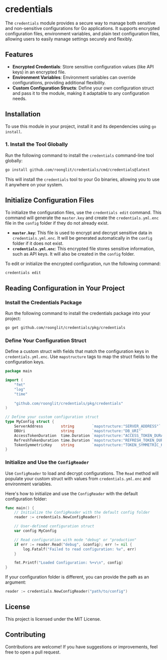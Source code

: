 # credentials

The `credentials` module provides a secure way to manage both sensitive and non-sensitive configurations for Go applications. It supports encrypted configuration files, environment variables, and plain text configuration files, allowing users to easily manage settings securely and flexibly.

## Features

- **Encrypted Credentials**: Store sensitive configuration values (like API keys) in an encrypted file.
- **Environment Variables**: Environment variables can override configurations, providing additional flexibility.
- **Custom Configuration Structs**: Define your own configuration struct and pass it to the module, making it adaptable to any configuration needs.

## Installation

To use this module in your project, install it and its dependencies using `go install`.

### 1. Install the Tool Globally

Run the following command to install the `credentials` command-line tool globally:

```sh
go install github.com/roonglit/credentials/cmd/credentials@latest
```

This will install the `credentials` tool to your Go binaries, allowing you to use it anywhere on your system.

## Initialize Configuration Files

To initialize the configuration files, use the `credentials edit` command. This command will generate the `master.key` and create the `credentials.yml.enc` file in the `config` folder if they do not already exist.

- **`master.key`**: This file is used to encrypt and decrypt sensitive data in `credentials.yml.enc`. It will be generated automatically in the `config` folder if it does not exist.
- **`credentials.yml.enc`**: This encrypted file stores sensitive information, such as API keys. It will also be created in the `config` folder.

To edit or initialize the encrypted configuration, run the following command:

```sh
credentials edit
```

## Reading Configuration in Your Project

### Install the Credentials Package

Run the following command to install the credentials package into your project:

```sh
go get github.com/roonglit/credentials/pkg/credentials
```

### Define Your Configuration Struct

Define a custom struct with fields that match the configuration keys in `credentials.yml.enc`. Use `mapstructure` tags to map the struct fields to the configuration keys.

```go
package main

import (
    "fmt"
    "log"
    "time"
    
    "github.com/roonglit/credentials/pkg/credentials"
)

// Define your custom configuration struct
type MyConfig struct {
    ServerAddress        string        `mapstructure:"SERVER_ADDRESS"`
    DBUri                string        `mapstructure:"DB_URI"`
    AccessTokenDuration  time.Duration `mapstructure:"ACCESS_TOKEN_DURATION"`
    RefreshTokenDuration time.Duration `mapstructure:"REFRESH_TOKEN_DURATION"`
    TokenSymmetricKey    string        `mapstructure:"TOKEN_SYMMETRIC_KEY"`
}
```

### Initialize and Use the `ConfigReader`

Use `ConfigReader` to load and decrypt configurations. The `Read` method will populate your custom struct with values from `credentials.yml.enc` and environment variables.

Here's how to initialize and use the `ConfigReader` with the default configuration folder:

```go
func main() {
    // Initialize the ConfigReader with the default config folder
    reader := credentials.NewConfigReader()

    // User-defined configuration struct
    var config MyConfig

    // Read configuration with mode "debug" or "production"
    if err := reader.Read("debug", &config); err != nil {
        log.Fatalf("Failed to read configuration: %v", err)
    }

    fmt.Printf("Loaded Configuration: %+v\n", config)
}
```

If your configuration folder is different, you can provide the path as an argument:

```go
reader := credentials.NewConfigReader("path/to/config")
```

## License

This project is licensed under the MIT License.

## Contributing

Contributions are welcome! If you have suggestions or improvements, feel free to open a pull request.

